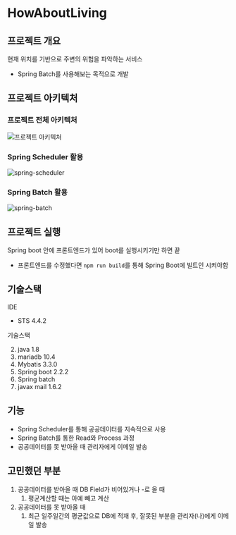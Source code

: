 # HowAboutLiving

## 프로젝트 개요

현재 위치를 기반으로 주변의 위험을 파악하는 서비스

- Spring Batch를 사용해보는 목적으로 개발

## 프로젝트 아키텍처

### 프로젝트 전체 아키텍처

![프로젝트 아키텍처](C:\Users\niboh\Desktop\pjt-arch.PNG)

### Spring Scheduler 활용

![spring-scheduler](C:\Users\niboh\Desktop\spring-scheduler.PNG)

### Spring Batch 활용

![spring-batch](C:\Users\niboh\Desktop\spring-batch.PNG)

## 프로젝트 실행

Spring boot 안에 프론트엔드가 있어 boot를 실행시키기만 하면 끝

- 프론트엔드를 수정했다면 `npm run build`를 통해 Spring Boot에 빌트인 시켜야함

## 기술스택

IDE

- STS 4.4.2

기술스택

2. java 1.8
3. mariadb 10.4
4. Mybatis 3.3.0
5. Spring boot 2.2.2
6. Spring batch
7. javax mail 1.6.2

## 기능

- Spring Scheduler를 통해 공공데이터를 지속적으로 사용
- Spring Batch를 통한 Read와 Process 과정
- 공공데이터를 못 받아올 때 관리자에게 이메일 발송

## 고민했던 부분

1. 공공데이터를 받아올 때 DB Field가 비어있거나 -로 올 때
    1. 평균계산할 때는 아예 빼고 계산
2. 공공데이터를 못 받아올 때
    1. 최근 일주일간의 평균값으로 DB에 적재 후, 잘못된 부분을 관리자(나)에게 이메일 발송